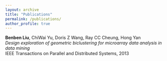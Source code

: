 ```yaml
---
layout: archive
title: "Publications"
permalink: /publications/
author_profile: true
---
```


**Benben Liu**, ChiWai Yu, Doris Z Wang, Ray CC Cheung, Hong Yan  
*Design exploration of geometric biclustering for microarray data analysis in data mining*  
IEEE Transactions on Parallel and Distributed Systems, 2013
